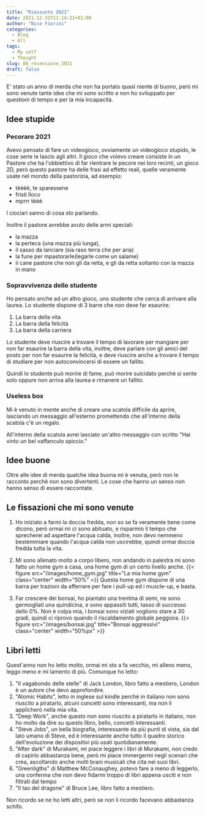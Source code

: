 ```yaml
---
title: "Riassunto 2021"
date: 2021-12-31T11:14:21+01:00
author: "Nico Fiorini"
categories: 
  - Blog
  - All
tags: 
  - My self
  - Thought
slug: 08_recensione_2021
draft: false 
---
```


E' stato un anno di merda che non ha portato quasi niente di buono, però mi sono
venute tante idee che mi sono scritto e non ho sviluppato per questioni di tempo e per la mia 
incapacità.

## Idee stupide

### Pecoraro 2021
Avevo pensato di fare un videogioco, ovviamente un videogioco stupido, le cose serie le lascio agli
altri. Il gioco che volevo creare consiste in un Pastore che ha l'obbiettivo di far rientrare
le pecore nei loro recinti, un gioco 2D, però questo pastore ha delle frasi ad effetto reali,
quelle veramente usate nel mondo della pastorizia, ad esempio: 

* tèèèè, te sparessene
* fristi lloco
* mprrr tèèè

I ciociari sanno di cosa sto parlando.

Inoltre il pastore avrebbe avuto delle armi speciali:
* la mazza
* la perteca (una mazza più lunga),
* il sasso da lanciare (sia raso terra che per aria)
* la fune per mpastorarle(legarle come un salame)
* il cane pastore che non gli da retta, e gli da retta soltanto con la mazza in mano

### Sopravvivenza dello studente

Ho pensato anche ad un altro gioco, uno studente che cerca di arrivare alla laurea.
Lo studente dispone di 3 barre che non deve far esaurire.

1. La barra della vita
2. La barra della felicità
3. La barra della carriera

Lo studente deve riuscire a trovare il tempo di lavorare per mangiare per non far esaurire la barra
della vita, inoltre, deve parlare con gli amici del posto per non far esaurire la felicità, e deve
riuscire anche a trovare il tempo di studiare per non autoconvincersi di essere un fallito.

Quindi lo studente può morire di fame, può morire suicidato perchè si sente solo oppure non arriva
alla laurea e rimanere un fallito.

### Useless box

Mi è venuto in mente anche di creare una scatola difficile da aprire, lasciando un messaggio all'esterno
promettendo che all'interno della scatola c'è un regalo.

All'interno della scatola avrei lasciato un'altro messaggio con scritto
"Hai vinto un bel vaffanculo spiccio."

## Idee buone
Oltre alle idee di merda qualche idea buona mi è venuta, però non le racconto perchè non
sono divertenti. Le cose che hanno un senso non hanno senso di essere raccontate.

## Le fissazioni che mi sono venute

1. Ho iniziato a farmi la doccia fredda, non so se fa veramente bene come dicono, però
   ormai mi ci sono abituato, e risparmio il tempo che sprecherei ad aspettare l'acqua calda, inoltre,
   non devo nemmeno bestemmiare quando l'acqua calda non uscirebbe, quindi ormai doccia fredda tutta
   la vita.

2. Mi sono allenato molto a corpo libero, non andando in palestra mi sono fatto un
   home gym a casa, una home gym di un certo livello anche.
   {{< figure src="/images/home_gym.jpg" title="La mia home gym" class="center" width="50%" >}}
   Questa home gym dispone di una barra per trazioni da afferrare per fare i pull-up ed i muscle-up,
   e basta.

3. Far crescere dei bonsai, ho piantato una trentina di semi, ne sono germogliati una quindicina, e sono
   appassiti tutti, tasso di successo dello 0%. Non è colpa mia, i bonsai sono viziati vogliono stare a 30 gradi, 
   quindi ci riprovo quando il riscaldamento globale peggiora.
   {{< figure src="/images/bonsai.jpg" title="Bonsai aggressivi" class="center" width="50%px" >}}


## Libri letti
   
Quest'anno non ho letto molto, ormai mi sto a fa vecchio, mi alleno meno, leggo meno
e mi lamento di più.
Comunque ho letto:

1. "Il vagabondo delle stelle" di Jack London, libro fatto a mestiero, London è
  un autore che devo approfondire.
2. "Atomic Habits", letto in inglese sul kindle perchè in italiano non sono riuscito a
  piratarlo, alcuni concetti sono interessanti, ma non li applicherò nella mia vita.
3. "Deep Work", anche questo non sono riuscito a piratarlo in italiano, non ho molto da dire su questo libro, 
   bello, concetti interessanti. 
4. "Steve Jobs", un bella biografia, interessante da più punti di vista, sia dal lato umano di Steve,
  ed è interessante anche tutto il quadro storico dell'evoluzione dei dispositivi più usati
  quotidianamente.
5. "After dark" di Murakami, mi piace leggere i libri di Murakami, non credo di capirlo abbastanza bene,
  però mi piace immergermi negli scenari che crea, ascoltando anche molti brani musicali che cita nei
  suoi libri.
6. "Greenligths" di Matthew McConaughey, potevo fare a meno di leggerlo, una conferma che non devo fidarmi
  troppo di libri appena usciti e non filtrati dal tempo 
7. "Il tao del dragone" di Bruce Lee, libro fatto a mestiero.

Non ricordo se ne ho letti altri, però se non li ricordo facevano abbastanza schifo.

 
 
